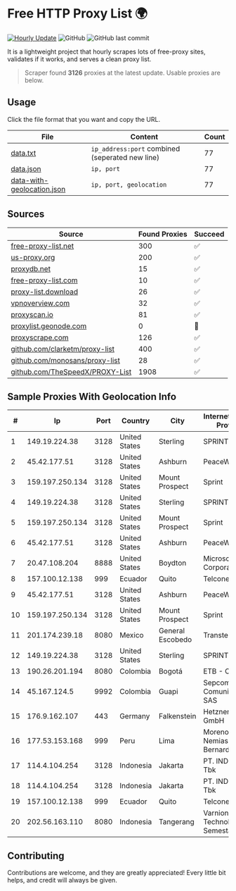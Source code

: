 
# Free HTTP Proxy List 🌍

[![Hourly Update](https://github.com/mertguvencli/http-proxy-list/actions/workflows/main.yml/badge.svg?branch=main)](https://github.com/mertguvencli/http-proxy-list/actions/workflows/main.yml)
![GitHub](https://img.shields.io/github/license/mertguvencli/http-proxy-list)
![GitHub last commit](https://img.shields.io/github/last-commit/mertguvencli/http-proxy-list)

It is a lightweight project that hourly scrapes lots of free-proxy sites, validates if it works, and serves a clean proxy list.


> Scraper found **3126** proxies at the latest update. Usable proxies are below.

## Usage

Click the file format that you want and copy the URL.


|File|Content|Count|
|----|-------|-----|
|[data.txt](https://raw.githubusercontent.com/mertguvencli/http-proxy-list/main/proxy-list/data.txt)|`ip_address:port` combined (seperated new line)|77|
|[data.json](https://raw.githubusercontent.com/mertguvencli/http-proxy-list/main/proxy-list/data.json)|`ip, port`|77|
|[data-with-geolocation.json](https://raw.githubusercontent.com/mertguvencli/http-proxy-list/main/proxy-list/data-with-geolocation.json)|`ip, port, geolocation`|77|

## Sources

|Source|Found Proxies|Succeed|
|------|-------------|-------|
|[free-proxy-list.net](https://free-proxy-list.net)|300|✅|
|[us-proxy.org](https://www.us-proxy.org)|200|✅|
|[proxydb.net](http://proxydb.net)|15|✅|
|[free-proxy-list.com](https://free-proxy-list.com/?page=&port=&type%5B%5D=http&type%5B%5D=https&up_time=0&search=Search)|10|✅|
|[proxy-list.download](https://www.proxy-list.download/HTTP)|26|✅|
|[vpnoverview.com](https://vpnoverview.com/privacy/anonymous-browsing/free-proxy-servers)|32|✅|
|[proxyscan.io](https://www.proxyscan.io)|81|✅|
|[proxylist.geonode.com](https://proxylist.geonode.com/api/proxy-list?limit=300&page=1&sort_by=lastChecked&sort_type=desc&protocols=http,https)|0|🚫|
|[proxyscrape.com](https://api.proxyscrape.com/v2/?request=displayproxies&protocol=http&timeout=10000&country=all&ssl=all&anonymity=all)|126|✅|
|[github.com/clarketm/proxy-list](https://raw.githubusercontent.com/clarketm/proxy-list/master/proxy-list-raw.txt)|400|✅|
|[github.com/monosans/proxy-list](https://raw.githubusercontent.com/monosans/proxy-list/main/proxies/http.txt)|28|✅|
|[github.com/TheSpeedX/PROXY-List](https://raw.githubusercontent.com/TheSpeedX/PROXY-List/master/http.txt)|1908|✅|


## Sample Proxies With Geolocation Info

|#|Ip|Port|Country|City|Internet Service Provider|
|-|--|----|-------|----|-------------------------|
|1|149.19.224.38|3128|United States|Sterling|SPRINT|
|2|45.42.177.51|3128|United States|Ashburn|PeaceWeb|
|3|159.197.250.134|3128|United States|Mount Prospect|Sprint|
|4|149.19.224.38|3128|United States|Sterling|SPRINT|
|5|159.197.250.134|3128|United States|Mount Prospect|Sprint|
|6|45.42.177.51|3128|United States|Ashburn|PeaceWeb|
|7|20.47.108.204|8888|United States|Boydton|Microsoft Corporation|
|8|157.100.12.138|999|Ecuador|Quito|Telconet S.A|
|9|45.42.177.51|3128|United States|Ashburn|PeaceWeb|
|10|159.197.250.134|3128|United States|Mount Prospect|Sprint|
|11|201.174.239.18|8080|Mexico|General Escobedo|Transtelco Inc|
|12|149.19.224.38|3128|United States|Sterling|SPRINT|
|13|190.26.201.194|8080|Colombia|Bogotá|ETB - Colombia|
|14|45.167.124.5|9992|Colombia|Guapi|Sepcom Comunicaciones SAS|
|15|176.9.162.107|443|Germany|Falkenstein|Hetzner Online GmbH|
|16|177.53.153.168|999|Peru|Lima|Moreno Yanoc Nemias Bernardo|
|17|114.4.104.254|3128|Indonesia|Jakarta|PT. INDOSAT Tbk|
|18|114.4.104.254|3128|Indonesia|Jakarta|PT. INDOSAT Tbk|
|19|157.100.12.138|999|Ecuador|Quito|Telconet S.A|
|20|202.56.163.110|8080|Indonesia|Tangerang|Varnion Technology Semesta|



## Contributing

Contributions are welcome, and they are greatly appreciated! Every
little bit helps, and credit will always be given.

